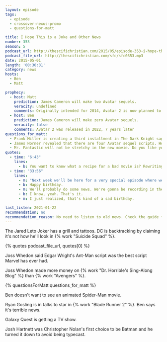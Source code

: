 ```yaml
---
layout: episode
tags:
  - episode
  - crossover-nexus-promo
  - questions-for-matt

title: I Hope This is a Joke and Other News
number: 353
season: 5
podcast_url: http://thescifichristian.com/2015/05/episode-353-i-hope-this-is-a-joke-and-other-news/
podcast_file_url: http://thescifichristian.com/sfc/sfc0353.mp3
date: 2015-05-01
length: '00:36:31'
category: news
hosts:
  - Ben
  - Matt

prophecy:
  - host: Matt
    prediction: James Cameron will make two Avatar sequels.
    veracity: undefined
    comments: Originally intended for 2014, Avatar 2 is now planned to release in 2022.
  - host: Ben
    prediction: James Cameron will make zero Avatar sequels.
    veracity: false
    comments: Avatar 2 was released in 2022, 7 years later
questions_for_matt:
  - Frank Miller is creating a third installment in The Dark Knight saga. Will it restore his legacy or cement his place as the George Lucas of comics?
  - James Horner revealed that there are four Avatar sequel scripts. How many sequels will actually get made?
  - Mr. Fantastic will not be stretchy in the new movie. Do you like your Mr. Fantastic stretchy?
quotes:
  - time: "6:43"
    lines:
      - b: You want to know what a recipe for a bad movie is? Rewriting the script based on internet comments.
  - time: "33:56"
    lines:
      - m: "Next week we'll be here for a very special episode where we'll talk about 'Avengers: Age of Ultron' on my birthday!"
      - b: Happy birthday.
      - m: We'll probably do some news. We're gonna be recording in the afternoon cuz I took the day off to go see a movie with Ben.
      - b: I know, yeah. That's it.
      - m: I just realized, that's kind of a sad birthday.

last_listen: 2021-01-22
recommendation: no
recommendation_reason: No need to listen to old news. Check the guide for what's interesting in hindsight.
---
```


The Jared Leto Joker has a grill and tattoos. DC is backtracking by claiming it's not how he'll look in {% work "Suicide Squad" %}.

{% quotes podcast_file_url, quotes[0] %}

Joss Whedon said Edgar Wright's Ant-Man script was the best script Marvel has ever had.

Joss Whedon made more money on {% work "Dr. Horrible's Sing-Along Blog" %} than {% work "Avengers" %}.

{% questionsForMatt questions_for_matt %}

Ben doesn't want to see an animated Spider-Man movie.

Ryan Gosling is in talks to star in {% work "Blade Runner 2" %}. Ben says it's terrible news.

Galaxy Quest is getting a TV show.

Josh Hartnett was Christopher Nolan's first choice to be Batman and he turned it down to avoid being typecast.